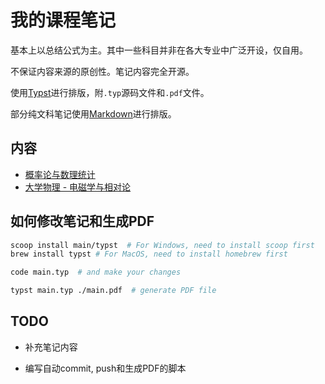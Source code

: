 # 我的课程笔记

基本上以总结公式为主。其中一些科目并非在各大专业中广泛开设，仅自用。

不保证内容来源的原创性。笔记内容完全开源。

使用[Typst](https://typst.app/)进行排版，附`.typ`源码文件和`.pdf`文件。

部分纯文科笔记使用[Markdown](https://www.markdownguide.org/)进行排版。

## 内容

- [概率论与数理统计](./probability-theory-typst/main.typ)
- [大学物理 - 电磁学与相对论](physics-typst/main.typ)

## 如何修改笔记和生成PDF

```bash
scoop install main/typst  # For Windows, need to install scoop first
brew install typst # For MacOS, need to install homebrew first

code main.typ  # and make your changes

typst main.typ ./main.pdf  # generate PDF file
```

## TODO

- 补充笔记内容

- 编写自动commit, push和生成PDF的脚本